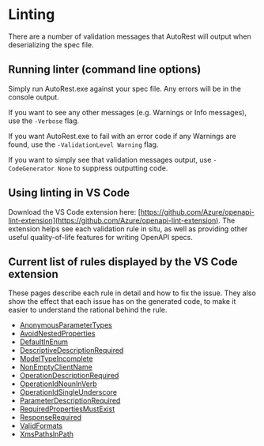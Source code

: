 # Linting

There are a number of validation messages that AutoRest will output when deserializing the spec file.

## Running linter (command line options)
Simply run AutoRest.exe against your spec file. Any errors will be in the console output.

If you want to see any other messages (e.g. Warnings or Info messages), use the `-Verbose` flag.

If you want AutoRest.exe to fail with an error code if any Warnings are found, use the `-ValidationLevel Warning` flag.

If you want to simply see that validation messages output, use `-CodeGenerator None` to suppress outputting code.

## Using linting in VS Code
Download the VS Code extension here: [https://github.com/Azure/openapi-lint-extension](https://github.com/Azure/openapi-lint-extension). The extension helps see each validation rule in situ, as well as providing other useful quality-of-life features for writing OpenAPI specs.

## Current list of rules displayed by the VS Code extension
These pages describe each rule in detail and how to fix the issue. They also show the effect that each issue has on the generated code, to make it easier to understand the rational behind the rule.
- [AnonymousParameterTypes](anonymous-parameter-types.md)
- [AvoidNestedProperties](avoid-nested-properties.md)
- [DefaultInEnum](default-in-enum.md)
- [DescriptiveDescriptionRequired](descriptive-description-required.md)
- [ModelTypeIncomplete](model-type-incomplete.md)
- [NonEmptyClientName](non-empty-client-name.md)
- [OperationDescriptionRequired](operation-description-required.md)
- [OperationIdNounInVerb](operation-id-noun-in-verb.md)
- [OperationIdSingleUnderscore](operation-id-single-underscore.md)
- [ParameterDescriptionRequired](parameter-description-required.md)
- [RequiredPropertiesMustExist](required-properties-must-exist.md)
- [ResponseRequired](response-required.md)
- [ValidFormats](valid-formats.md)
- [XmsPathsInPath](xms-paths-in-path.md)
